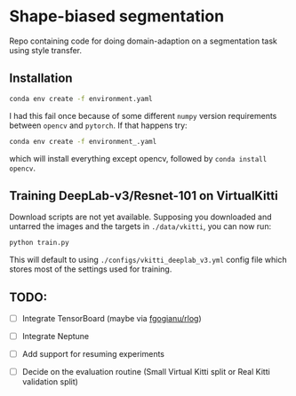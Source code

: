 # Shape-biased segmentation

Repo containing code for doing domain-adaption on a segmentation task using
style transfer.


## Installation

```sh
conda env create -f environment.yaml
```

I had this fail once because of some different `numpy` version requirements
between `opencv` and `pytorch`. If that happens try:

```sh
conda env create -f environment_.yaml
```

which will install everything except opencv, followed by `conda install opencv`.


## Training DeepLab-v3/Resnet-101 on VirtualKitti

Download scripts are not yet available. Supposing you downloaded and untarred
the images and the targets in `./data/vkitti`, you can now run:

```sh
python train.py
```

This will default to using `./configs/vkitti_deeplab_v3.yml` config file which
stores most of the settings used for training.


## TODO:

- [ ] Integrate TensorBoard (maybe via [fgogianu/rlog](https://github.com/floringogianu/rlog))
- [ ] Integrate Neptune
- [ ] Add support for resuming experiments
- [ ] Decide on the evaluation routine (Small Virtual Kitti split or Real Kitti validation split)

